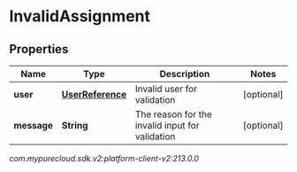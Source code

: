 # InvalidAssignment


## Properties

| Name | Type | Description | Notes |
| ------------ | ------------- | ------------- | ------------- |
| **user** | [**UserReference**](UserReference) | Invalid user for validation |  [optional] |
| **message** | **String** | The reason for the invalid input for validation |  [optional] |




_com.mypurecloud.sdk.v2:platform-client-v2:213.0.0_
